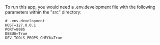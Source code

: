 To run this app, you would need a .env.development file with the following parameters within the "src" directory:


```dosini
# .env.development
HOST=127.0.0.1
PORT=8085
DEBUG=True
DEV_TOOLS_PROPS_CHECK=True
```